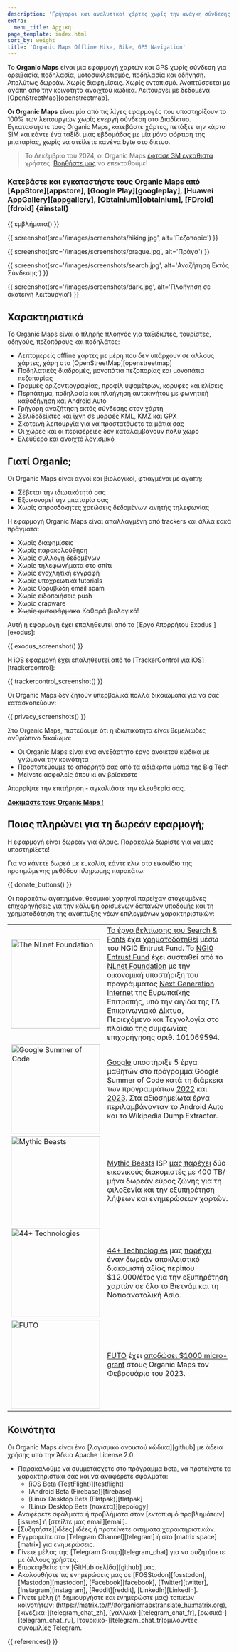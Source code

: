 ```yaml
---
description: 'Γρήγοροι και αναλυτικοί χάρτες χωρίς την ανάγκη σύνδεσης στο διαδίκτυο για ταξιδιώτες, τουρίστες, οδηγούς, πεζοπόρους και ποδηλάτες, από τους δημιουργούς του MapsWithMe (Maps.Me).'
extra:
  menu_title: Αρχική
page_template: index.html
sort_by: weight
title: 'Organic Maps Offline Hike, Bike, GPS Navigation'
---
```


Το **Organic Maps** είναι μια εφαρμογή χαρτών και GPS χωρίς σύνδεση για ορειβασία, ποδηλασία, μοτοσυκλετισμός, ποδηλασία και οδήγηση. Απολύτως δωρεάν. Χωρίς διαφημίσεις. Χωρίς εντοπισμό. Αναπτύσσεται με αγάπη από την κοινότητα ανοιχτού κώδικα. Λειτουργεί με δεδομένα [OpenStreetMap][openstreetmap].

**Οι Organic Maps** είναι μία από τις λίγες εφαρμογές που υποστηρίζουν το 100% των λειτουργιών χωρίς ενεργή σύνδεση στο Διαδίκτυο. Εγκαταστήστε τους Organic Maps, κατεβάστε χάρτες, πετάξτε την κάρτα SIM και κάντε ένα ταξίδι μιας εβδομάδας με μία μόνο φόρτιση της μπαταρίας, χωρίς να στείλετε κανένα byte στο δίκτυο.

> Το Δεκέμβριο του 2024, οι Organic Maps [έφτασε 3M εγκαθιστά](@/news/2024-12-20/411/index.md) χρήστες. [Βοηθήστε μας](@/donate/index.md) να επεκταθούμε!

### Κατεβάστε και εγκαταστήστε τους Organic Maps από [AppStore][appstore], [Google Play][googleplay], [Huawei AppGallery][appgallery], [Obtainium][obtainium], [FDroid][fdroid] {#install}

{{ εμβλήματα() }}

{{ screenshot(src='/images/screenshots/hiking.jpg', alt='Πεζοπορία') }}

{{ screenshot(src='/images/screenshots/prague.jpg', alt='Πράγα') }}

{{ screenshot(src='/images/screenshots/search.jpg', alt='Αναζήτηση Εκτός
Σύνδεσης') }}

{{ screenshot(src='/images/screenshots/dark.jpg', alt='Πλοήγηση σε σκοτεινή
λειτουργία') }}

## Χαρακτηριστικά

Το Οrganic Maps είναι ο πληρής πλοηγός για ταξιδιώτες, τουρίστες, οδηγούς,
πεζοπόρους και ποδηλάτες:

- Λεπτομερείς offline χάρτες με μέρη που δεν υπάρχουν σε άλλους χάρτες, χάρη
  στο [OpenStreetMap][openstreetmap]
- Ποδηλατικές διαδρομές, μονοπάτια πεζοπορίας και μονοπάτια πεζοπορίας
- Γραμμές οριζοντιογραφίας, προφίλ υψομέτρων, κορυφές και κλίσεις
- Περπάτημα, ποδηλασία και πλοήγηση αυτοκινήτου με φωνητική καθοδήγηση και
  Android Auto
- Γρήγορη αναζήτηση εκτός σύνδεσης στον χάρτη
- Σελιδοδείκτες και ίχνη σε μορφές KML, KMZ και GPX
- Σκοτεινή λειτουργία για να προστατέψετε τα μάτια σας
- Οι χώρες και οι περιφέρειες δεν καταλαμβάνουν πολύ χώρο
- Ελεύθερο και ανοιχτό λογισμικό

## Γιατί Organic;

Οι Organic Maps είναι αγνοί και βιολογικοί, φτιαγμένοι με αγάπη:

- Σέβεται την ιδιωτικότητά σας
- Εξοικονομεί την μπαταρία σας
- Χωρίς απροσδόκητες χρεώσεις δεδομένων κινητής τηλεφωνίας

Η εφαρμογή Organic Maps είναι απαλλαγμένη από trackers και άλλα κακά
πράγματα:

- Χωρίς διαφημίσεις
- Χωρίς παρακολούθηση
- Χωρίς συλλογή δεδομένων
- Χωρίς τηλεφωνήματα στο σπίτι
- Χωρίς ενοχλητική εγγραφή
- Χωρίς υποχρεωτικά tutorials
- Χωρίς θορυβώδη email spam
- Χωρίς ειδοποιήσεις push
- Χωρίς crapware
- ~~Χωρίς φυτοφάρμακα~~ Καθαρά βιολογικό!

Αυτή η εφαρμογή έχει επαληθευτεί από το [Έργο Απορρήτου Exodus ][exodus]:

{{ exodus_screenshot() }}

Η iOS εφαρμογή έχει επαληθευτεί από το [TrackerControl για
iOS][trackercontrol]:

{{ trackercontrol_screenshot() }}

Οι Organic Maps δεν ζητούν υπερβολικά πολλά δικαιώματα για να σας
κατασκοπεύουν:

{{ privacy_screenshots() }}

Στο Organic Maps, πιστεύουμε ότι η ιδιωτικότητα είναι θεμελιώδες ανθρώπινο
δικαίωμα:

- Οι Organic Maps είναι ένα ανεξάρτητο έργο ανοικτού κώδικα με γνώμονα την
  κοινότητα
- Προστατεύουμε το απόρρητό σας από τα αδιάκριτα μάτια της Big Tech
- Μείνετε ασφαλείς όπου κι αν βρίσκεστε

Απορρίψτε την επιτήρηση - αγκαλιάστε την ελευθερία σας.

**[Δοκιμάστε τους Organic Maps !](#install)**

## Ποιος πληρώνει για τη δωρεάν εφαρμογή;

Η εφαρμογή είναι δωρεάν για όλους. Παρακαλώ [δωρίστε](@/donate/index.md) για
να μας υποστηρίξετε!

Για να κάνετε δωρεά με ευκολία, κάντε κλικ στο εικονίδιο της προτιμώμενης
μεθόδου πληρωμής παρακάτω:

{{ donate_buttons() }}

Οι παρακάτω αγαπημένοι θεσμικοί χορηγοί παρείχαν στοχευμένες επιχορηγήσεις
για την κάλυψη ορισμένων δαπανών υποδομής και τη χρηματοδότηση της ανάπτυξης
νέων επιλεγμένων χαρακτηριστικών:

<table style="border-spacing: 20px">
  <tr>
    <td>
      <a href="https://nlnet.nl/"><img src="sponsors/nlnet.svg" alt="The NLnet Foundation" width="200px"></a>
    </td>
    <td>
      <a href="https://github.com/organicmaps/organicmaps/milestone/7">Το έργο βελτίωσης του Search & Fonts</a> έχει <a href="https://nlnet.nl/project/OrganicMaps/">χρηματοδοτηθεί</a> μέσω του NGI0 Entrust Fund. Το <a href="https://nlnet.nl/entrust/">NGI0 Entrust Fund</a> έχει συσταθεί από το <a href="https://nlnet.nl/">NLnet Foundation</a> με την οικονομική υποστήριξη του προγράμματος <a href="https://www.ngi.eu/">Next Generation Internet</a> της Ευρωπαϊκής Επιτροπής, υπό την αιγίδα της ΓΔ Επικοινωνιακά Δίκτυα, Περιεχόμενο και Τεχνολογία στο πλαίσιο της συμφωνίας επιχορήγησης αριθ. 101069594.
    </td>
  </tr>
  <tr>
    <td>
      <a href="https://summerofcode.withgoogle.com/"><img src="sponsors/gsoc.svg" alt="Google Summer of Code" width="200px"></a>
    </td>
    <td>
      <a href="https://summerofcode.withgoogle.com/">Google</a> υποστήριξε 5 έργα μαθητών στο πρόγραμμα Google Summer of Code κατά τη διάρκεια των προγραμμάτων <a href="https://summerofcode.withgoogle.com/programs/2022/organizations/organic-maps">2022</a> και <a href="https://summerofcode.withgoogle.com/programs/2023/organizations/organic-maps">2023</a>. Στα αξιοσημείωτα έργα περιλαμβάνονταν το Android Auto και το Wikipedia Dump Extractor.
    </td>
  </tr>
  <tr>
    <td>
      <a href="https://www.mythic-beasts.com/"><img src="sponsors/mythic-beasts.png" alt="Mythic Beasts" width="200px"></a>
    </td>
    <td>
      <a href="https://www.mythic-beasts.com/">Mythic Beasts</a> ISP <a href="https://www.mythic-beasts.com/blog/2021/10/06/improving-the-world-bit-by-expensive-bit/">μας παρέχει</a> δύο εικονικούς διακομιστές με 400 TB/μήνα δωρεάν εύρος ζώνης για τη φιλοξενία και την εξυπηρέτηση λήψεων και ενημερώσεων χαρτών.
    </td>
  </tr>
  <tr>
    <td>
      <a href="https://44plus.vn"><img src="sponsors/44plus.svg" alt="44+ Technologies" width="200px"></a>
    </td>
    <td>
      <a href="https://44plus.vn">44+ Technologies</a> μας <a href="https://44plus.vn/organicmaps">παρέχει</a> έναν δωρεάν αποκλειστικό διακομιστή αξίας περίπου $12.000/έτος για την εξυπηρέτηση χαρτών σε όλο το Βιετνάμ και τη Νοτιοανατολική Ασία.
    </td>
  </tr>
  <tr>
    <td>
      <a href="https://futo.org"><img src="sponsors/futo.svg" alt="FUTO" width="200px"></a>
    </td>
    <td>
      <a  href="https://futo.org">FUTO</a> έχει <a href="https://www.youtube.com/watch?v=fJJclgBHrEw">αποδώσει $1000 micro-grant</a> στους Organic Maps τον Φεβρουάριο του 2023.
    </td>
  </tr>
</table>

## Κοινότητα

Οι Organic Maps είναι ένα [λογισμικό ανοικτού κώδικα][github] με άδεια
χρήσης υπό την Άδεια Apache License 2.0.

- Παρακαλούμε να συμμετάσχετε στο πρόγραμμα beta, να προτείνετε τα
  χαρακτηριστικά σας και να αναφέρετε σφάλματα:
  * [iOS Beta (TestFlight)][testflight]
  * [Android Beta (Firebase)][firebase]
  * [Linux Desktop Beta (Flatpak)][flatpak]
  * [Linux Desktop Beta (πακέτα)][repology]
- Αναφέρετε σφάλματα ή προβλήματα στον [εντοπισμό προβλημάτων][issues] ή
  [στείλτε μας email][email].
- [Συζητήστε][ιδέες] ιδέες ή προτείνετε αιτήματα χαρακτηριστικών.
- Εγγραφείτε στο [Telegram Channel][telegram] ή στο [matrix space][matrix]
  για ενημερώσεις.
- Γίνετε μέλος της [Telegram Group][telegram_chat] για να συζητήσετε με
  άλλους χρήστες.
- Επισκεφθείτε την [GitHub σελίδα][github] μας.
- Ακολουθήστε τις ενημερώσεις μας σε [FOSStodon][fosstodon],
  [Mastodon][mastodon], [Facebook][facebook], [Twitter][twitter],
  [Instagram][instagram], [Reddit][reddit], [LinkedIn][LinkedIn].
- Γίνετε μέλη (ή δημιουργήστε και ενημερώστε μας) τοπικών κοινοτήτων:
  (https://matrix.to/#/#organicmapstranslate_hu:matrix.org),
  [κινέζικα-][telegram_chat_zh], [γαλλικά-][telegram_chat_fr],
  [ρωσικά-][telegram_chat_ru], [τουρκικά-][telegram_chat_tr]ομιλούντες
  συνομιλίες Telegram.

[fork]: https://en.wikipedia.org/wiki/Fork_(software_development)

{{ references() }}
